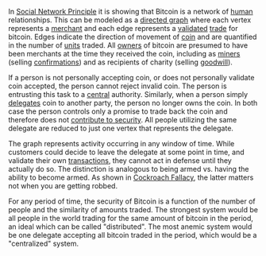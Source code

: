 In [Social Network Principle](Social-Network-Principle) it is showing that Bitcoin is a network of [human](Glossary#person) relationships. This can be modeled as a [directed graph](https://en.wikipedia.org/wiki/Graph_(discrete_mathematics)#Directed_graph) where each vertex represents a [merchant](Glossary#merchant) and each edge represents a [validated](Glossary#validation) [trade](Glossary#trade) for bitcoin. Edges indicate the direction of movement of [coin](Glossary#coin) and are quantified in the number of [units](Glossary#unit) traded. All [owners](Glossary#owner) of bitcoin are presumed to have been merchants at the time they received the coin, including as [miners](Glossary#miner) (selling [confirmations](Glossary#confirmation)) and as recipients of charity (selling [goodwill](https://en.wikipedia.org/wiki/Goodwill_(accounting))).

If a person is not personally accepting coin, or does not personally validate coin accepted, the person cannot reject invalid coin. The person is entrusting this task to a [central](Glossary#centralization) authority. Similarly, when a person simply [delegates](Glossary#delegation) coin to another party, the person no longer owns the coin. In both case the person controls only a promise to trade back the coin and therefore does not [contribute to security](Risk-Sharing-Principle). All people utilizing the same delegate are reduced to just one vertex that represents the delegate.

The graph represents activity occurring in any window of time. While customers could decide to leave the delegate at some point in time, and validate their own [transactions](Glossary#transaction), they cannot act in defense until they actually do so. The distinction is analogous to being armed vs. having the ability to become armed. As shown in [Cockroach Fallacy](Cockroach-Fallacy), the latter matters not when you are getting robbed. 

For any period of time, the security of Bitcoin is a function of the number of people and the similarity of amounts traded. The strongest system would be all people in the world trading for the same amount of bitcoin in the period, an ideal which can be called "distributed". The most anemic system would be one delegate accepting all bitcoin traded in the period, which would be a "centralized" system.
